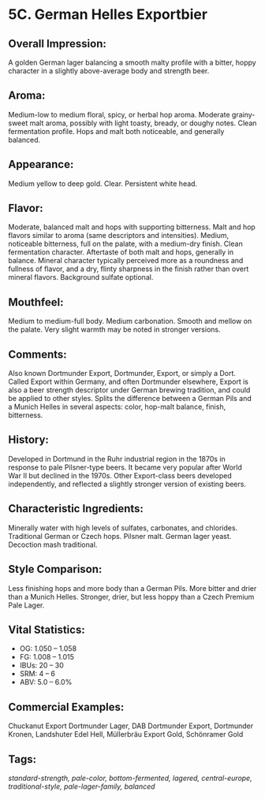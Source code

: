 # 5C. German Helles Exportbier

## Overall Impression: 

A golden German lager balancing a smooth malty profile with a bitter, hoppy character in a slightly above-average body and strength beer. 

## Aroma: 

Medium-low to medium floral, spicy, or herbal hop aroma. Moderate grainy-sweet malt aroma, possibly with light toasty, bready, or doughy notes. Clean fermentation profile. Hops and malt both noticeable, and generally balanced.

## Appearance: 

Medium yellow to deep gold. Clear. Persistent white head.

## Flavor: 

Moderate, balanced malt and hops with supporting bitterness. Malt and hop flavors similar to aroma (same descriptors and intensities). Medium, noticeable bitterness, full on the palate, with a medium-dry finish. Clean fermentation character. Aftertaste of both malt and hops, generally in balance. Mineral character typically perceived more as a roundness and fullness of flavor, and a dry, flinty sharpness in the finish rather than overt mineral flavors. Background sulfate optional.

## Mouthfeel: 

Medium to medium-full body. Medium carbonation. Smooth and mellow on the palate. Very slight warmth may be noted in stronger versions.

## Comments: 

Also known Dortmunder Export, Dortmunder, Export, or simply a Dort. Called Export within Germany, and often Dortmunder elsewhere, Export is also a beer strength descriptor under German brewing tradition, and could be applied to other styles. Splits the difference between a German Pils and a Munich Helles in several aspects: color, hop-malt balance, finish, bitterness.

## History: 

Developed in Dortmund in the Ruhr industrial region in the 1870s in response to pale Pilsner-type beers. It became very popular after World War II but declined in the 1970s. Other Export-class beers developed independently, and reflected a slightly stronger version of existing beers.

## Characteristic Ingredients: 

Minerally water with high levels of sulfates, carbonates, and chlorides. Traditional German or Czech hops. Pilsner malt. German lager yeast. Decoction mash traditional.

## Style Comparison: 

Less finishing hops and more body than a German Pils. More bitter and drier than a Munich Helles. Stronger, drier, but less hoppy than a Czech Premium Pale Lager.

## Vital Statistics:	

- OG:	1.050 – 1.058
- FG:	1.008 – 1.015
- IBUs:	20 – 30	
- SRM:	4 – 6	
- ABV:	5.0 – 6.0%

## Commercial Examples: 

Chuckanut Export Dortmunder Lager, DAB Dortmunder Export, Dortmunder Kronen, Landshuter Edel Hell, Müllerbräu Export Gold, Schönramer Gold

## Tags: 

_standard-strength, pale-color, bottom-fermented, lagered, central-europe, traditional-style, pale-lager-family, balanced_

